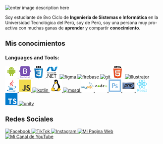 

![enter image description here](https://lh3.googleusercontent.com/xbQGgTdjQ3p5B79h9Qj-VKPyNXn8DyucKukMpAyAQkyuSXm5-UiaQ42FtUjxQbzEApX5S2LfpMhmbRg-gzlWdI5mE_wsEv8L5qB758sVoAPEsxljwMkVgXXPf3s4aLZ98KC5J7QQDt9QtOdwAkIl2Ptygo1W_BiCilsWx_BNuRYCABpaZkZ2VfJqCGrNFZjo9rtkqqrzlFVBSG6uX5zsCttnVkQTvVVVHiHtSzXItmzZSlCy1ex736UIIzwJZnapdOOseKGfL3FjbBD2aEvtmpX-oywyy_fTXcc93m5r62XABCeq4_1SuI5IchTrLzVvjFl0LmLNApEK8foyx9J76UphKmA-vboF9apmrWwMxh2l1SM6dy9McBHKv-0HYnhMbRwpERmxOrZbCuBN8r185qGhiFMutLxNBUcw31ANaLKWwLzS7ahDvOKsfPGa0km0rdf7dH4JLLNvWvKWWANJpA70qNOWLzHuoS7QWAkleOtlDcoe-apqOPO6NgrLeAoStYYXg0XVtgqMGvvl05OP7jTJuyyvhri3-1JQNAMaajm2Z2i8hJX9Lphv66Q6CToqCRTGjNuPmbF2PTfWoCDqzHdxyu8BjQaM7I_LQsbq8RjZVlzR-99iUx7YWfTqlunf455UUZ6nVpWURemAG9MwtNG5hvlFmfGOpQjzHsCCGH3MBp1MUOaj67gbz2T27xmF5aXtBmhUYWZJjIwFtcX1Rc5FhUyhWLpOrThlORVV8LgHZKWUwi30gy-gSdohVkkuM9L6NSsTSe_vxIlNLM3W0z8ulDmcpRKJI0YyaCnXjJP1FdsHcJAlYzMTPu7yyM8wW6ST=w1438-h810-no?authuser=0)

Soy estudiante de 8vo Ciclo de **Ingenieria de Sistemas e Informática** en  la Universidad Tecnológica del Perú,  soy de Perú, soy una persona muy pro-activa con muchas ganas de **aprender** y compartir **conocimiento**.


## Mis conocimientos

<h3 align="left">Languages and Tools:</h3>
<p align="left"> <a href="https://developer.android.com" target="_blank" rel="noreferrer"> <img src="https://raw.githubusercontent.com/devicons/devicon/master/icons/android/android-original-wordmark.svg" alt="android" width="40" height="40"/> </a> <a href="https://getbootstrap.com" target="_blank" rel="noreferrer"> <img src="https://raw.githubusercontent.com/devicons/devicon/master/icons/bootstrap/bootstrap-plain-wordmark.svg" alt="bootstrap" width="40" height="40"/> </a> <a href="https://www.w3schools.com/css/" target="_blank" rel="noreferrer"> <img src="https://raw.githubusercontent.com/devicons/devicon/master/icons/css3/css3-original-wordmark.svg" alt="css3" width="40" height="40"/> </a> <a href="https://dotnet.microsoft.com/" target="_blank" rel="noreferrer"> <img src="https://raw.githubusercontent.com/devicons/devicon/master/icons/dot-net/dot-net-original-wordmark.svg" alt="dotnet" width="40" height="40"/> </a> <a href="https://www.figma.com/" target="_blank" rel="noreferrer"> <img src="https://www.vectorlogo.zone/logos/figma/figma-icon.svg" alt="figma" width="40" height="40"/> </a> <a href="https://firebase.google.com/" target="_blank" rel="noreferrer"> <img src="https://www.vectorlogo.zone/logos/firebase/firebase-icon.svg" alt="firebase" width="40" height="40"/> </a> <a href="https://git-scm.com/" target="_blank" rel="noreferrer"> <img src="https://www.vectorlogo.zone/logos/git-scm/git-scm-icon.svg" alt="git" width="40" height="40"/> </a> <a href="https://www.w3.org/html/" target="_blank" rel="noreferrer"> <img src="https://raw.githubusercontent.com/devicons/devicon/master/icons/html5/html5-original-wordmark.svg" alt="html5" width="40" height="40"/> </a> <a href="https://www.adobe.com/in/products/illustrator.html" target="_blank" rel="noreferrer"> <img src="https://www.vectorlogo.zone/logos/adobe_illustrator/adobe_illustrator-icon.svg" alt="illustrator" width="40" height="40"/> </a> <a href="https://www.java.com" target="_blank" rel="noreferrer"> <img src="https://raw.githubusercontent.com/devicons/devicon/master/icons/java/java-original.svg" alt="java" width="40" height="40"/> </a> <a href="https://developer.mozilla.org/en-US/docs/Web/JavaScript" target="_blank" rel="noreferrer"> <img src="https://raw.githubusercontent.com/devicons/devicon/master/icons/javascript/javascript-original.svg" alt="javascript" width="40" height="40"/> </a> <a href="https://kotlinlang.org" target="_blank" rel="noreferrer"> <img src="https://www.vectorlogo.zone/logos/kotlinlang/kotlinlang-icon.svg" alt="kotlin" width="40" height="40"/> </a> <a href="https://www.linux.org/" target="_blank" rel="noreferrer"> <img src="https://raw.githubusercontent.com/devicons/devicon/master/icons/linux/linux-original.svg" alt="linux" width="40" height="40"/> </a> <a href="https://www.microsoft.com/en-us/sql-server" target="_blank" rel="noreferrer"> <img src="https://www.svgrepo.com/show/303229/microsoft-sql-server-logo.svg" alt="mssql" width="40" height="40"/> </a> <a href="https://www.mysql.com/" target="_blank" rel="noreferrer"> <img src="https://raw.githubusercontent.com/devicons/devicon/master/icons/mysql/mysql-original-wordmark.svg" alt="mysql" width="40" height="40"/> </a> <a href="https://nodejs.org" target="_blank" rel="noreferrer"> <img src="https://raw.githubusercontent.com/devicons/devicon/master/icons/nodejs/nodejs-original-wordmark.svg" alt="nodejs" width="40" height="40"/> </a> <a href="https://www.photoshop.com/en" target="_blank" rel="noreferrer"> <img src="https://raw.githubusercontent.com/devicons/devicon/master/icons/photoshop/photoshop-line.svg" alt="photoshop" width="40" height="40"/> </a> <a href="https://www.php.net" target="_blank" rel="noreferrer"> <img src="https://raw.githubusercontent.com/devicons/devicon/master/icons/php/php-original.svg" alt="php" width="40" height="40"/> </a> <a href="https://reactjs.org/" target="_blank" rel="noreferrer"> <img src="https://raw.githubusercontent.com/devicons/devicon/master/icons/react/react-original-wordmark.svg" alt="react" width="40" height="40"/> </a> <a href="https://www.typescriptlang.org/" target="_blank" rel="noreferrer"> <img src="https://raw.githubusercontent.com/devicons/devicon/master/icons/typescript/typescript-original.svg" alt="typescript" width="40" height="40"/> </a> <a href="https://unity.com/" target="_blank" rel="noreferrer"> <img src="https://www.vectorlogo.zone/logos/unity3d/unity3d-icon.svg" alt="unity" width="40" height="40"/> </a> </p>


## Redes Sociales

<p align="left"> <a href="https://www.facebook.com/luiscarlos.bautistam.94" target="_blank" rel="noreferrer"> <img src="https://cdn-icons-png.flaticon.com/512/733/733547.png" alt="Facebook" width="40" height="40"/> </a> <a href="https://www.tiktok.com/@luiscarlosbautist6" target="_blank" rel="noreferrer"> <img src="https://cdn-icons.flaticon.com/png/512/2504/premium/2504942.png?token=exp=1659767683~hmac=98bf4d005c654dcdddef3af182fed65a" alt="TikTok" width="40" height="40"/> </a> <a href="https://www.instagram.com/lbmcoding/" target="_blank" rel="noreferrer"> <img src="https://cdn-icons-png.flaticon.com/512/174/174855.png" alt="Instagram" width="40" height="40"/> </a> <a href="https://lbmcoding.com/" target="_blank" rel="noreferrer"> <img src="https://cdn-icons.flaticon.com/png/512/3247/premium/3247201.png?token=exp=1659767975~hmac=e3320f598a4241bb1c3748c8e93bc1c5" alt="Mi Pagina Web" width="40" height="40"/> </a> <a href="https://www.youtube.com/channel/UCI8ALbGHu_FAF9GZ7VbAI1Q/videos" target="_blank" rel="noreferrer"> <img src="https://cdn-icons.flaticon.com/png/512/3670/premium/3670147.png?token=exp=1659768078~hmac=53406012a89cb9d55aeea913afc57629" alt="Mi Canal de YouTube" width="40" height="40"/> </a> </p>
